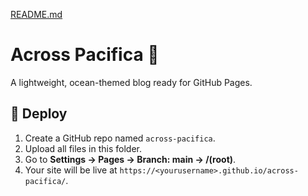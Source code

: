 [README.md](https://github.com/user-attachments/files/22983707/README.md)
# Across Pacifica 🌊
A lightweight, ocean-themed blog ready for GitHub Pages.

## 🚀 Deploy
1. Create a GitHub repo named `across-pacifica`.
2. Upload all files in this folder.
3. Go to **Settings → Pages → Branch: main → /(root)**.
4. Your site will be live at `https://<yourusername>.github.io/across-pacifica/`.

